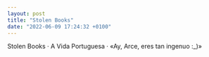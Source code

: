 ```yaml
---
layout: post
title: "Stolen Books"
date: "2022-06-09 17:24:32 +0100"
---
```


Stolen Books · A Vida Portuguesa · «Ay, Arce, eres tan ingenuo :_)»
